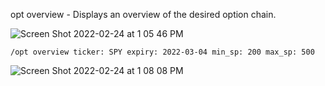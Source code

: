opt overview - Displays an overview of the desired option chain.

![Screen Shot 2022-02-24 at 1 05 46 PM](https://user-images.githubusercontent.com/85772166/155607663-f6aabdf3-f6cb-45c8-b69d-91b3f531b0ff.png)

```
/opt overview ticker: SPY expiry: 2022-03-04 min_sp: 200 max_sp: 500
```

![Screen Shot 2022-02-24 at 1 08 08 PM](https://user-images.githubusercontent.com/85772166/155607911-fe79301d-c2c9-4b47-8e2b-29664a94a06e.png)

